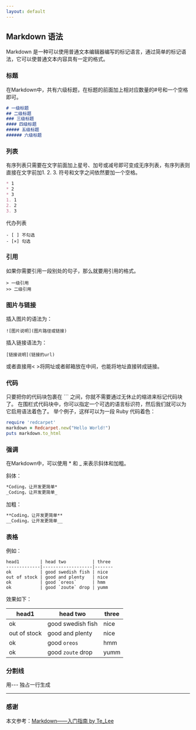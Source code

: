 ```yaml
---
layout: default
---
```


## [](header-2)Markdown 语法

Markdown 是一种可以使用普通文本编辑器编写的标记语言，通过简单的标记语法，它可以使普通文本内容具有一定的格式。

### [](hearder-3)标题

在Markdown中，共有六级标题，在标题的前面加上相对应数量的#号和一个空格即可。

```md
# 一级标题
## 二级标题
### 三级标题
#### 四级标题
##### 五级标题
###### 六级标题
```

### [](hearder-3)列表

有序列表只需要在文字前面加上星号、加号或减号即可变成无序列表，有序列表则直接在文字前加1. 2. 3. 符号和文字之间依然要加一个空格。

```md
* 1
* 2
* 3
1. 1
2. 2
3. 3
```

代办列表

```
- [ ] 不勾选
- [×] 勾选
```

### [](header-3)引用

如果你需要引用一段别处的句子，那么就要用引用的格式。

```
> 一级引用
>> 二级引用
```

### [](header-3)图片与链接

插入图片的语法为：

```
![图片说明](图片路径或链接)
```

插入链接语法为：

```
[链接说明](链接的url)
```

或者直接用< >将网址或者邮箱放在中间，也能将地址直接转成链接。

### [](header-3)代码

只要把你的代码块包裹在 ``` 之间，你就不需要通过无休止的缩进来标记代码块了。 在围栏式代码块中，你可以指定一个可选的语言标识符，然后我们就可以为它启用语法着色了。 举个例子，这样可以为一段 Ruby 代码着色：

```ruby
require 'redcarpet'
markdown = Redcarpet.new("Hello World!")
puts markdown.to_html
```

### [](header-3) 强调

在Markdown中，可以使用 * 和 _ 来表示斜体和加粗。

斜体：

```md
*Coding，让开发更简单*
_Coding，让开发更简单_
```

加粗：

```md
**Coding，让开发更简单**
__Coding，让开发更简单__
```

### [](header-3)表格

例如：

```
head1        | head two          | three 
-------------|-------------------|-------
ok           | good swedish fish | nice  
out of stock | good and plenty   | nice  
ok           | good `oreos`      | hmm   
ok           | good `zoute` drop | yumm  
```

效果如下：

| head1        | head two          | three |
|--------------|-------------------|-------|
| ok           | good swedish fish | nice  |
| out of stock | good and plenty   | nice  |
| ok           | good `oreos`      | hmm   |
| ok           | good `zoute` drop | yumm  |

### 分割线

用--- 独占一行生成

***

### 感谢

本文参考：[Markdown——入门指南 by Te_Lee](https://coding.net/help/doc/project/markdown.html)

